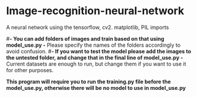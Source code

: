 # Image-recognition-neural-network
A neural network using the tensorflow, cv2. matplotlib, PIL imports

#**- You can add folders of images and train based on that using model_use.py -**
Please specify the names of the folders accordingly to avoid confusion.
#**- If you want to test the model please add the images to the untested folder, and change that in the final line of model_use.py -**
Current datasets are enough to run, but change them if you want to use it for other purposes.

**This program will require you to run the training.py file before the model_use.py, otherwise there will be no model to use in model_use.py**
